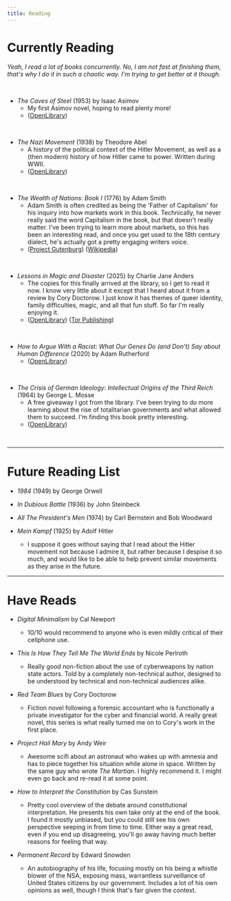 ```yaml
---
title: Reading
---
```

# Currently Reading

_Yeah, I read a lot of books concurrently. No, I am not fast at finishing them, that's why I do it in such a chaotic way. I'm trying to get better at it though._

<br>

- _The Caves of Steel_ (1953) by Isaac Asimov 
    + My first Asimov novel, hoping to read plenty more!
	+ ([OpenLibrary](https://openlibrary.org/books/OL10684706M/The_Caves_of_Steel))

<br>

- _The Nazi Movement_ (1938) by Theodore Abel
    + A history of the political context of the Hitler Movement, as well as a (then modern) history of how Hitler came to power. Written during WWII.
	+ ([OpenLibrary](https://openlibrary.org/books/OL42887763M/The_Nazi_movement))

<br>

- _The Wealth of Nations: Book I_ (1776) by Adam Smith
	+ Adam Smith is often credited as being the 'Father of Capitalism' for his inquiry into how markets work in this book. Technically, he never really said the word Capitalism in the book, but that doesn't really matter. I've been trying to learn more about markets, so this has been an interesting read, and once you get used to the 18th century dialect, he's actually got a pretty engaging writers voice.
	+ ([Project Gutenburg](https://www.gutenberg.org/files/38194/38194-h/38194-h.htm)) ([Wikipedia](https://en.wikipedia.org/wiki/The_Wealth_of_Nations))

<br>

- _Lessons in Magic and Disaster_ (2025) by Charlie Jane Anders
	+ The copies for this finally arrived at the library, so I get to read it now. I know very little about it except that I heard about it from a review by Cory Doctorow. I just know it has themes of queer identity, family difficulties, magic, and all that fun stuff. So far I'm really enjoying it.
	+ ([OpenLibrary](https://openlibrary.org/books/OL59776634M/Lessons_in_Magic_and_Disaster)) ([Tor Publishing](https://torpublishinggroup.com/lessons-in-magic-and-disaster/?isbn=9781250867322&format=hardback))

<br>

- _How to Argue With a Racist: What Our Genes Do (and Don't) Say about Human Difference_ (2020) by Adam Rutherford
	+ ([OpenLibrary](https://openlibrary.org/books/OL28195872M/How_to_Argue_With_a_Racist))

<br>

- _The Crisis of German Ideology: Intellectual Origins of the Third Reich_ (1964) by George L. Mosse
    + A free giveaway I got from the library. I've been trying to do more learning about the rise of totalitarian governments and what allowed them to succeed. I'm finding this book pretty interesting.
	+ ([OpenLibrary](https://openlibrary.org/books/OL4119526M/The_crisis_of_German_ideology))

<br>
<hr>

# Future Reading List

- _1984_ (1949) by George Orwell

- _In Dubious Battle_ (1936) by John Steinbeck

- _All The President's Men_ (1974) by Carl Bernstein and Bob Woodward

- _Mein Kampf_ (1925) by Adolf Hitler
	+ I suppose it goes without saying that I read about the Hitler movement not because I admire it, but rather because I despise it so much, and would like to be able to help prevent similar movements as they arise in the future.

<hr>

# Have Reads

- _Digital Minimalism_ by Cal Newport
    + 10/10 would recommend to anyone who is even mildly critical of their cellphone use.

- _This Is How They Tell Me The World Ends_ by Nicole Perlroth
    + Really good non-fiction about the use of cyberweapons by nation state actors. Told by a completely non-technical author, designed to be understood by technical and non-technical audiences alike.

- _Red Team Blues_ by Cory Doctorow
    + Fiction novel following a forensic accountant who is functionally a private investigator for the cyber and financial world. A really great novel, this series is what really turned me on to Cory's work in the first place.

- _Project Hail Mary_ by Andy Weir
    + Awesome scifi about an astronaut who wakes up with amnesia and has to piece together his situation while alone in space. Written by the same guy who wrote _The Martian_. I highly recommend it. I might even go back and re-read it at some point.

- _How to Interpret the Constitution_ by Cas Sunstein
    + Pretty cool overview of the debate around constitutional interpretation. He presents his own take only at the end of the book. I found it mostly unbiased, but you could still see his own perspective seeping in from time to time. Either way a great read, even if you end up disagreeing, you'll go away having much better reasons for feeling that way.

- _Permanent Record_ by Edward Snowden
    + An autobiography of his life, focusing mostly on his being a whistle blower of the NSA, exposing mass, warrantless surveillance of United States citizens by our government. Includes a lot of his own opinions as well, though I think that's fair given the context.
